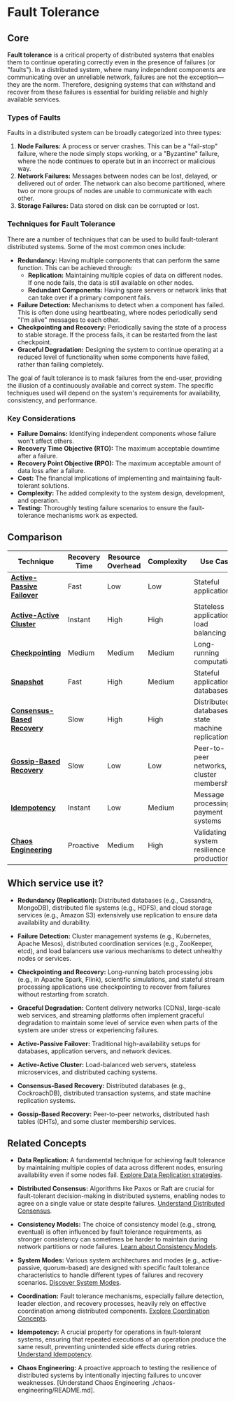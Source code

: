 # Fault Tolerance

## Core

**Fault tolerance** is a critical property of distributed systems that enables them to continue operating correctly even in the presence of failures (or "faults"). In a distributed system, where many independent components are communicating over an unreliable network, failures are not the exception—they are the norm. Therefore, designing systems that can withstand and recover from these failures is essential for building reliable and highly available services.

### Types of Faults

Faults in a distributed system can be broadly categorized into three types:

1.  **Node Failures:** A process or server crashes. This can be a "fail-stop" failure, where the node simply stops working, or a "Byzantine" failure, where the node continues to operate but in an incorrect or malicious way.
2.  **Network Failures:** Messages between nodes can be lost, delayed, or delivered out of order. The network can also become partitioned, where two or more groups of nodes are unable to communicate with each other.
3.  **Storage Failures:** Data stored on disk can be corrupted or lost.

### Techniques for Fault Tolerance

There are a number of techniques that can be used to build fault-tolerant distributed systems. Some of the most common ones include:

-   **Redundancy:** Having multiple components that can perform the same function. This can be achieved through:
    -   **Replication:** Maintaining multiple copies of data on different nodes. If one node fails, the data is still available on other nodes.
    -   **Redundant Components:** Having spare servers or network links that can take over if a primary component fails.
-   **Failure Detection:** Mechanisms to detect when a component has failed. This is often done using heartbeating, where nodes periodically send "I'm alive" messages to each other.
-   **Checkpointing and Recovery:** Periodically saving the state of a process to stable storage. If the process fails, it can be restarted from the last checkpoint.
-   **Graceful Degradation:** Designing the system to continue operating at a reduced level of functionality when some components have failed, rather than failing completely.

The goal of fault tolerance is to mask failures from the end-user, providing the illusion of a continuously available and correct system. The specific techniques used will depend on the system's requirements for availability, consistency, and performance.

### Key Considerations

-   **Failure Domains:** Identifying independent components whose failure won't affect others.
-   **Recovery Time Objective (RTO):** The maximum acceptable downtime after a failure.
-   **Recovery Point Objective (RPO):** The maximum acceptable amount of data loss after a failure.
-   **Cost:** The financial implications of implementing and maintaining fault-tolerant solutions.
-   **Complexity:** The added complexity to the system design, development, and operation.
-   **Testing:** Thoroughly testing failure scenarios to ensure the fault-tolerance mechanisms work as expected.


## Comparison

| Technique | Recovery Time | Resource Overhead | Complexity | Use Case |
|---|---|---|---|---|
| **[Active-Passive Failover](./active-passive-failover)** | Fast | Low | Low | Stateful applications |
| **[Active-Active Cluster](./active-active-cluster)** | Instant | High | High | Stateless applications, load balancing |
| **[Checkpointing](./checkpoint)** | Medium | Medium | Medium | Long-running computations |
| **[Snapshot](./snapshot)** | Fast | High | Medium | Stateful applications, databases |
| **[Consensus-Based Recovery](./consensus-recovery)** | Slow | High | High | Distributed databases, state machine replication |
| **[Gossip-Based Recovery](./gossip-recovery)** | Slow | Low | Low | Peer-to-peer networks, cluster membership |
| **[Idempotency](./idempotency)** | Instant | Low | Medium | Message processing, payment systems |
| **[Chaos Engineering](./chaos-engineering)** | Proactive | Medium | High | Validating system resilience in production |

## Which service use it?



-   **Redundancy (Replication):** Distributed databases (e.g., Cassandra, MongoDB), distributed file systems (e.g., HDFS), and cloud storage services (e.g., Amazon S3) extensively use replication to ensure data availability and durability.

-   **Failure Detection:** Cluster management systems (e.g., Kubernetes, Apache Mesos), distributed coordination services (e.g., ZooKeeper, etcd), and load balancers use various mechanisms to detect unhealthy nodes or services.

-   **Checkpointing and Recovery:** Long-running batch processing jobs (e.g., in Apache Spark, Flink), scientific simulations, and stateful stream processing applications use checkpointing to recover from failures without restarting from scratch.

-   **Graceful Degradation:** Content delivery networks (CDNs), large-scale web services, and streaming platforms often implement graceful degradation to maintain some level of service even when parts of the system are under stress or experiencing failures.

-   **Active-Passive Failover:** Traditional high-availability setups for databases, application servers, and network devices.

-   **Active-Active Cluster:** Load-balanced web servers, stateless microservices, and distributed caching systems.

-   **Consensus-Based Recovery:** Distributed databases (e.g., CockroachDB), distributed transaction systems, and state machine replication systems.

-   **Gossip-Based Recovery:** Peer-to-peer networks, distributed hash tables (DHTs), and some cluster membership services.

## Related Concepts

-   **Data Replication:** A fundamental technique for achieving fault tolerance by maintaining multiple copies of data across different nodes, ensuring availability even if some nodes fail. [Explore Data Replication strategies](../data-replication/README.md).

-   **Distributed Consensus:** Algorithms like Paxos or Raft are crucial for fault-tolerant decision-making in distributed systems, enabling nodes to agree on a single value or state despite failures. [Understand Distributed Consensus](../distributed-consensus/README.md).

-   **Consistency Models:** The choice of consistency model (e.g., strong, eventual) is often influenced by fault tolerance requirements, as stronger consistency can sometimes be harder to maintain during network partitions or node failures. [Learn about Consistency Models](../consistency-models/README.md).

-   **System Modes:** Various system architectures and modes (e.g., active-passive, quorum-based) are designed with specific fault tolerance characteristics to handle different types of failures and recovery scenarios. [Discover System Modes](../system-mode/README.md).

-   **Coordination:** Fault tolerance mechanisms, especially failure detection, leader election, and recovery processes, heavily rely on effective coordination among distributed components. [Explore Coordination Concepts](../coordination/README.md).

-   **Idempotency:** A crucial property for operations in fault-tolerant systems, ensuring that repeated executions of an operation produce the same result, preventing unintended side effects during retries. [Understand Idempotency](./idempotency/README.md).

-   **Chaos Engineering:** A proactive approach to testing the resilience of distributed systems by intentionally injecting failures to uncover weaknesses. [Understand Chaos Engineering ./chaos-engineering/README.md].
